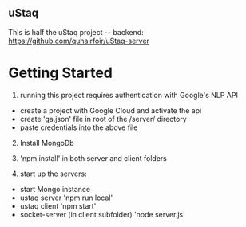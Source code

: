 ## uStaq

This is half the uStaq project -- backend: https://github.com/quhairfoir/uStaq-server

# Getting Started
1) running this project requires authentication with Google's NLP API 
  - create a project with Google Cloud and activate the api
  - create 'ga.json' file in root of the /server/ directory
  - paste credentials into the above file 
  
2) Install MongoDb

3) 'npm install' in both server and client folders
 
3) start up the servers:
 - start Mongo instance 
 - ustaq server 'npm run local'
 - ustaq client 'npm start'
 - socket-server (in client subfolder) 'node server.js'
